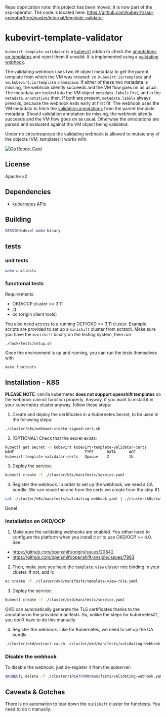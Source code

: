 Repo deprication note: this project has been moved, it is now part of the ssp-operator. The code is located here: https://github.com/kubevirt/ssp-operator/tree/master/internal/template-validator 
# kubevirt-template-validator

`kubevirt-template-validator` is a [kubevirt](http://kubevirt.io) addon to check the [annotations on templates](https://github.com/kubevirt/common-templates/blob/master/templates/VALIDATION.md) and reject them if unvalid.
It is implemented using a [validating webhook](https://kubernetes.io/docs/reference/access-authn-authz/extensible-admission-controllers/).

The validating webhook uses two `VM` object metadata to get the parent template from which the VM was created: `vm.kubevirt.io/template` and `vm.kubevirt.io/template.namespace`.
If either of these two metadata is missing, the webhook silently succeeds and the VM flow goes on as usual. The metadata are looked into the VM object `metadata.labels` first,
and in the `metadata.annotations` then. If both are present, `metadata.labels` always prevails, because the webhook exits early at first fit.
The webhook uses the VM metadata to fetch the [validation annotations](https://github.com/kubevirt/common-templates/blob/master/templates/VALIDATION.md) from the parent template
metadata. Should validation annotation be missing, the webhook silently succeeds and the VM flow goes on as usual. Otherwise the annotations are parsed and evaluated against
the VM object being validated.

Under no circumstances the validating webhook is allowed to mutate any of the objects (VM, template) it works with.

[![Go Report Card](https://goreportcard.com/badge/github.com/kubevirt/kubevirt-template-validator)](https://goreportcard.com/report/github.com/fromanirh/kubevirt-template-validator)

## License

Apache v2

## Dependencies

* [kubernetes APIs](https://github.com/kubernetes/kubernetes)

## Building

```bash
VERSION=devel make binary
```

## tests

### unit tests

```bash
make unittests
```

### functional tests
Requirements:

* OKD/OCP cluster >= 3.11
* jq
* oc (origin client tools)

You also need access to a running OCP/OKD >= 3.11 cluster. Example scripts are provided to set up
a `minishift` cluster from scratch.
Make sure you have the `minishift` binary on the testing system, then run

```
./hack/tests/setup.sh
```

Once the environment is up and running, you can run the tests themselves with

```
make functests
```

## Installation - K8S

**PLEASE NOTE**: vanilla kubernetes **does not support openshift templates** so the webhook
cannot function properly. Anyway, if you want to install it in your kubernetes cluster anyway, follow these steps:

1. Create and deploy the certificates in a Kubernetes Secret, to be used in the following steps:
```bash
./cluster/k8s/webhook-create-signed-cert.sh
```

2. [OPTIONAL] Check that the secret exists:
```bash
kubectl get secret -n kubevirt kubevirt-template-validator-certs
NAME                                TYPE      DATA      AGE
kubevirt-template-validator-certs   Opaque    2         1h
```

3. Deploy the service:
```bash
kubectl create -f ./cluster/k8s/manifests/service.yaml
```

4. Register the webhook. In order to set up the webhook, we need a CA bundle. We can reuse the one from the certs we create from the step #1.
```bash
cat ./cluster/k8s/manifests/validating-webhook.yaml | ./cluster/k8s/extract-ca.sh | kubectl apply -f -
```

Done!

### installation on OKD/OCP

1. Make sure the validating webhooks are enabled. You either need to configure the platform when you install it
or to use OKD/OCP >= 4.0. See:
- https://github.com/openshift/origin/issues/20842
- https://github.com/openshift/openshift-ansible/issues/7983

2. Then, make sure you have the `template:view` cluster role binding in your cluster. If not, add it:
```bash
oc create -f ./cluster/okd/manifests/template-view-role.yaml
```

3. Deploy the service:
```bash
kubectl create -f ./cluster/okd/manifests/service.yaml
```
OKD can automatically generate the TLS certificates thanks to the annotation in the provided manifests. So, unlike the steps
for kubernetes#1, you don't have to do this manually.

4. Register the webhook. Like for Kubernetes, we need to set up the CA bundle
```bash
./cluster/okd/extract-ca.sh ./cluster/okd/manifests/validating-webhook.yaml | oc apply -f -
```

### Disable the webhook

To disable the webhook, just de-register it from the apiserver:
```bash
$KUBECTL delete -f ./cluster/$PLATFORM/manifests/validating-webhook.yaml
```

## Caveats & Gotchas

There is no automation to tear down the `minishift` cluster for functests. You need to do it manually.
